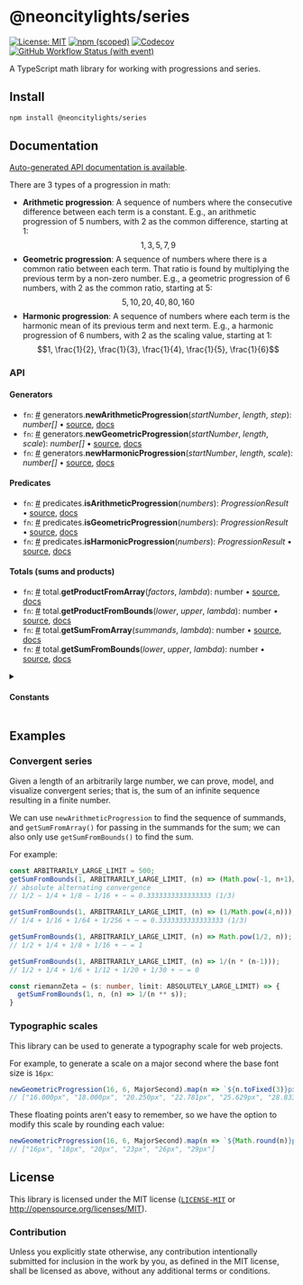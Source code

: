 # @neoncitylights/series

[![License: MIT](https://img.shields.io/badge/License-MIT-blue.svg?style=flat-square)](https://opensource.org/licenses/MIT)
[![npm (scoped)](https://img.shields.io/npm/v/@neoncitylights/series?style=flat-square)](https://www.npmjs.com/package/@neoncitylights/series)
[![Codecov](https://img.shields.io/codecov/c/github/neoncitylights/ts-series?style=flat-square&logo=codecov&logoColor=%23fff)](https://codecov.io/gh/neoncitylights/ts-series)
[![GitHub Workflow Status (with event)](https://img.shields.io/github/actions/workflow/status/neoncitylights/ts-series/.github%2Fworkflows%2Fci.yml?style=flat-square)](https://github.com/neoncitylights/ts-series/actions/workflows/ci.yml)

A TypeScript math library for working with progressions and series.

## Install

```bash
npm install @neoncitylights/series
```

## Documentation
[Auto-generated API documentation is available](https://neoncitylights.github.io/ts-series/).

There are 3 types of a progression in math:
  - **Arithmetic progression**: A sequence of numbers where the consecutive difference between each term is a constant. E.g., an arithmetic progression of 5 numbers, with 2 as the common difference, starting at 1:
$$1, 3, 5, 7, 9$$
  - **Geometric progression**: A sequence of numbers where there is a common ratio between each term. That ratio is found by multiplying the previous term by a non-zero number.  E.g., a geometric progression of 6 numbers, with 2 as the common ratio, starting at 5:
$$5, 10, 20, 40, 80, 160$$
  - **Harmonic progression**: A sequence of numbers where each term is the harmonic mean of its previous term and next term. E.g., a harmonic progression of 6 numbers, with 2 as the scaling value, starting at 1:
$$1, \frac{1}{2}, \frac{1}{3}, \frac{1}{4}, \frac{1}{5}, \frac{1}{6}$$

### API
#### Generators
 * `fn`: <a href="#newArithmeticProgression">#</a> generators.**newArithmeticProgression**(*startNumber*, *length*, *step*): *number[]* • [source](./src/generators.ts), [docs](https://neoncitylights.github.io/ts-series/modules.html#newArithmeticProgression)
 * `fn`: <a href="#newGeometricProgression">#</a> generators.**newGeometricProgression**(*startNumber*, *length*, *scale*): *number[]* • [source](./src/generators.ts), [docs](https://neoncitylights.github.io/ts-series/modules.html#newGeometricProgression)
 * `fn`: <a href="#newHarmonicProgression">#</a> generators.**newHarmonicProgression**(*startNumber*, *length*, *scale*): *number[]* • [source](./src/generators.ts), [docs](https://neoncitylights.github.io/ts-series/modules.html#newHarmonicProgression)
#### Predicates
 * `fn`: <a href="#isArithmeticProgression">#</a> predicates.**isArithmeticProgression**(*numbers*): *ProgressionResult* • [source](./src/predicates.ts), [docs](https://neoncitylights.io/ts-series/modules.html#isArithmeticProgression)
 * `fn`: <a href="#isGeometricProgression">#</a> predicates.**isGeometricProgression**(*numbers*): *ProgressionResult* • [source](./src/predicates.ts), [docs](https://neoncitylights.github.io/ts-series/modules.html#isGeometricProgression)
 * `fn`: <a href="#isHarmonicProgression">#</a> predicates.**isHarmonicProgression**(*numbers*): *ProgressionResult* • [source](./src/predicates.ts), [docs](https://neoncitylights.github.io/ts-series/modules.html#isHarmonicProgression)

#### Totals (sums and products)
 * `fn`: <a href="#getProductFromArray">#</a> total.**getProductFromArray**(*factors*, *lambda*): number • [source](./src/total.ts), [docs](https://neoncitylights.github.io/ts-series/modules.html#getProductFromArray)
 * `fn`: <a href="#getProductFromBounds">#</a> total.**getProductFromBounds**(*lower*, *upper*, *lambda*): number • [source](./src/total.ts), [docs](https://neoncitylights.github.io/ts-series/modules.html#getProductFromBounds)
 * `fn`: <a href="#getSumFromArray">#</a> total.**getSumFromArray**(*summands*, *lambda*): number • [source](./src/total.ts), [docs](https://neoncitylights.github.io/ts-series/modules.html#getSumFromArray)
 * `fn`: <a href="#getSumFromBounds">#</a> total.**getSumFromBounds**(*lower*, *upper*, *lambda*): number • [source](./src/total.ts), [docs](https://neoncitylights.github.io/ts-series/modules.html#getSumFromBounds)
<details>
<summary><h4>Constants</h4></summary>

There are constants for certain music intervals that can be used coincide with the generator functions.

* `C`: <a href="#minorSecond">#</a> MinorSecond
* `C`: <a href="#majorSecond">#</a> MajorSecond
* `C`: <a href="#minorThird">#</a> MinorThird
* `C`: <a href="#majorThird">#</a> MajorThird
* `C`: <a href="#perfectThird">#</a> PerfectThird
* `C`: <a href="#augmentedFourth">#</a> AugmentedFourth
* `C`: <a href="#perfectFifth">#</a> PerfectFifth
* `C`: <a href="#goldenRatio">#</a> GoldenRatio
* `C`: <a href="#majorSixth">#</a> MajorSixth
* `C`: <a href="#majorSeventh">#</a> MajorSeventh
* `C`: <a href="#emptySum">#</a> EmptySum
* `C`: <a href="#emptyProduct">#</a> EmptyProduct
</details>

## Examples

### Convergent series

Given a length of an arbitrarily large number, we can prove, model, and visualize convergent series; that is, the sum of an infinite sequence resulting in a finite number.

We can use `newArithmeticProgression` to find the sequence of summands, and `getSumFromArray()` for passing in the summands for the sum; we can also only use `getSumFromBounds()` to find the sum.

For example:
```ts
const ARBITRARILY_LARGE_LIMIT = 500;
getSumFromBounds(1, ARBITRARILY_LARGE_LIMIT, (n) => (Math.pow(-1, n+1)/Math.pow(2, n)));
// absolute alternating convergence
// 1/2 − 1/4 + 1/8 − 1/16 + ⋯ = 0.3333333333333333 (1/3)

getSumFromBounds(1, ARBITRARILY_LARGE_LIMIT, (n) => (1/Math.pow(4,n)));
// 1/4 + 1/16 + 1/64 + 1/256 + ⋯ = 0.3333333333333333 (1/3)

getSumFromBounds(1, ARBITRARILY_LARGE_LIMIT, (n) => Math.pow(1/2, n));
// 1/2 + 1/4 + 1/8 + 1/16 + ⋯ = 1

getSumFromBounds(1, ARBITRARILY_LARGE_LIMIT, (n) => 1/(n * (n-1)));
// 1/2 + 1/4 + 1/6 + 1/12 + 1/20 + 1/30 + ⋯ = 0

const riemannZeta = (s: number, limit: ABSOLUTELY_LARGE_LIMIT) => {
  getSumFromBounds(1, n, (n) => 1/(n ** s));
}
```

### Typographic scales

This library can be used to generate a typography scale for web projects.

For example, to generate a scale on a major second where the base font size is `16px`:
```ts
newGeometricProgression(16, 6, MajorSecond).map(n => `${n.toFixed(3)}px`);
// ["16.000px", "18.000px", "20.250px", "22.781px", "25.629px", "28.833px"]
```

These floating points aren't easy to remember, so we have the option to modify this scale by rounding each value:
```ts
newGeometricProgression(16, 6, MajorSecond).map(n => `${Math.round(n)}px`);
// ["16px", "18px", "20px", "23px", "26px", "29px"]
```

## License

This library is licensed under the MIT license ([`LICENSE-MIT`](./LICENSE) or <http://opensource.org/licenses/MIT>).

### Contribution

Unless you explicitly state otherwise, any contribution intentionally submitted for inclusion in the work by you, as defined in the MIT license, shall be licensed as above, without any additional terms or conditions.
